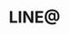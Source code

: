 ---
layout: post
title: LINE@
description: 新歓用チャットツール
image: assets/images/lineat.png
link: https://line.me/R/ti/p/%40luq8751d
---